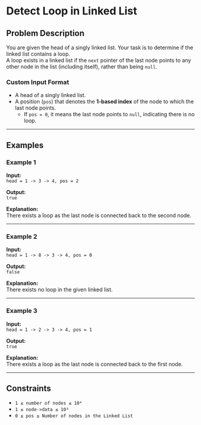 # Detect Loop in Linked List

## Problem Description
You are given the head of a singly linked list. Your task is to determine if the linked list contains a loop.  
A loop exists in a linked list if the `next` pointer of the last node points to any other node in the list (including itself), rather than being `null`.

### Custom Input Format
- A head of a singly linked list.
- A position (`pos`) that denotes the **1-based index** of the node to which the last node points.  
  - If `pos = 0`, it means the last node points to `null`, indicating there is no loop.

---

## Examples

### Example 1
**Input:**  
`head = 1 -> 3 -> 4, pos = 2`  

**Output:**  
`true`  

**Explanation:**  
There exists a loop as the last node is connected back to the second node.

---

### Example 2
**Input:**  
`head = 1 -> 8 -> 3 -> 4, pos = 0`  

**Output:**  
`false`  

**Explanation:**  
There exists no loop in the given linked list.

---

### Example 3
**Input:**  
`head = 1 -> 2 -> 3 -> 4, pos = 1`  

**Output:**  
`true`  

**Explanation:**  
There exists a loop as the last node is connected back to the first node.

---

## Constraints
- `1 ≤ number of nodes ≤ 10⁴`  
- `1 ≤ node->data ≤ 10³`  
- `0 ≤ pos ≤ Number of nodes in the Linked List`
